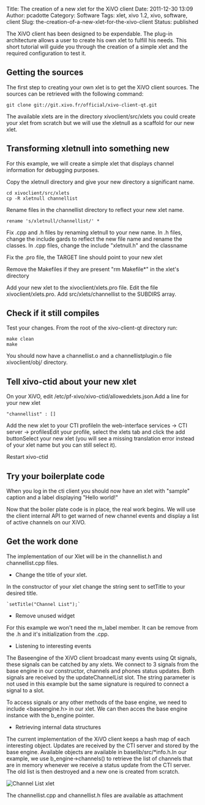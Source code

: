 Title: The creation of a new xlet for the XiVO client
Date: 2011-12-30 13:09
Author: pcadotte
Category: Software
Tags: xlet, xivo 1.2, xivo, software, client
Slug: the-creation-of-a-new-xlet-for-the-xivo-client
Status: published

The XiVO client has been designed to be expendable. The plug-in
architecture allows a user to create his own xlet to fulfill his needs.
This short tutorial will guide you through the creation of a simple xlet
and the required configuration to test it.

Getting the sources
-------------------

The first step to creating your own xlet is to get the XiVO client
sources. The sources can be retrieved with the following command:

~~~
git clone git://git.xivo.fr/official/xivo-client-qt.git
~~~


The available xlets are in the directory xivoclient/src/xlets you could
create your xlet from scratch but we will use the xletnull as a scaffold
for our new xlet.

Transforming xletnull into something new
----------------------------------------

For this example, we will create a simple xlet that displays channel
information for debugging purposes.

Copy the xletnull directory and give your new directory a significant
name.

~~~
cd xivoclient/src/xlets
cp -R xletnull channellist
~~~


Rename files in the channellist directory to reflect your new xlet name.

~~~
rename 's/xletnull/channellist/' *
~~~


Fix .cpp and .h files by renaming xletnull to your new name. In .h
files, change the include gards to reflect the new file name and rename
the classes. In .cpp files, change the include "xletnull.h" and the
classname

Fix the .pro file, the TARGET line should point to your new xlet

Remove the Makefiles if they are present "rm Makefile\*" in the xlet's
directory

Add your new xlet to the xivoclient/xlets.pro file. Edit the file
xivoclient/xlets.pro. Add src/xlets/channellist to the SUBDIRS array.

Check if it still compiles
--------------------------

Test your changes. From the root of the xivo-client-qt directory run:

~~~
make clean
make
~~~


You should now have a channellist.o and a channellistplugin.o file
xivoclient/obj/ directory.

Tell xivo-ctid about your new xlet
----------------------------------

On your XiVO, edit /etc/pf-xivo/xivo-ctid/allowedxlets.json.Add a line
for your new xlet

~~~
"channellist" : []
~~~


Add the new xlet to your CTI profileIn the web-interface services -&gt;
CTI server -&gt; profilesEdit your profile, select the xlets tab and
click the add buttonSelect your new xlet (you will see a missing
translation error instead of your xlet name but you can still select
it).

Restart xivo-ctid

Try your boilerplate code
-------------------------

When you log in the cti client you should now have an xlet with "sample"
caption and a label displaying "Hello world!"

Now that the boiler plate code is in place, the real work begins. We
will use the client internal API to get warned of new channel events and
display a list of active channels on our XiVO.

Get the work done
-----------------

The implementation of our Xlet will be in the channellist.h and
channellist.cpp files.

-   Change the title of your xlet.

In the constructor of your xlet change the string sent to setTitle to
your desired title.

~~~
`setTitle("Channel List");`
~~~


-   Remove unused widget

For this example we won't need the m\_label member. It can be remove
from the .h and it's initialization from the .cpp.

-   Listening to interesting events

The Baseengine of the XiVO client broadcast many events using Qt
signals, these signals can be catched by any xlets. We connect to 3
signals from the base engine in our constructor, channels and phones
status updates. Both signals are received by the updateChannelList slot.
The string parameter is not used in this example but the same signature
is required to connect a signal to a slot.

To access signals or any other methods of the base engine, we need to
include &lt;baseengine.h&gt; in our xlet. We can then acces the base
engine instance with the b\_engine pointer.

-   Retrieving internal data structures

The current implementation of the XiVO client keeps a hash map of each
interesting object. Updates are received by the CTI server and stored by
the base engine. Available objects are available in
baselib/src/\*info.h.In our example, we use b\_engine-&gt;channels() to
retrieve the list of channels that are in memory whenever we receive a
status update from the CTI server. The old list is then destroyed and a
new one is created from scratch.

![Channel List
xlet](/public/new_xlet/.channellist_small_m.jpg "Channel List xlet, déc. 2011")

The channellist.cpp and channellist.h files are available as attachment

</p>

